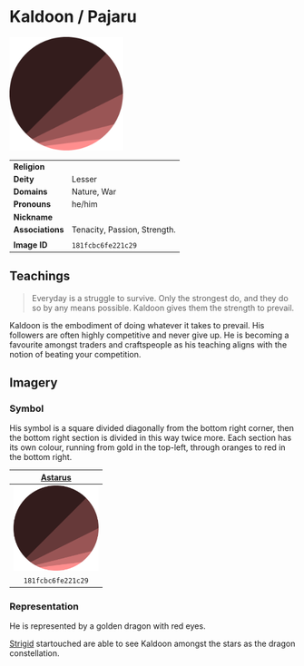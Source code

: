 # Kaldoon / Pajaru

<img src="https://raw.githubusercontent.com/jesskelsall/astarus-images/main/symbols/181fcbc6fe221c29.png" height="200" />

|||
| --- | --- |
| **Religion** | |
| **Deity** | Lesser |
| **Domains** | Nature, War |
| **Pronouns** | he/him |
| **Nickname** | |
| **Associations** | Tenacity, Passion, Strength. |
|||
| **Image ID** | `181fcbc6fe221c29` |

## Teachings

> Everyday is a struggle to survive. Only the strongest do, and they do so by any means possible. Kaldoon gives them the strength to prevail.

Kaldoon is the embodiment of doing whatever it takes to prevail. His followers are often highly competitive and never give up. He is becoming a favourite amongst traders and craftspeople as his teaching aligns with the notion of beating your competition.

## Imagery

### Symbol

His symbol is a square divided diagonally from the bottom right corner, then the bottom right section is divided in this way twice more. Each section has its own colour, running from gold in the top-left, through oranges to red in the bottom right.

| [Astarus](../../celestial-objects/astarus.md) |
|:---:|
| <img src="https://raw.githubusercontent.com/jesskelsall/astarus-images/main/symbols/181fcbc6fe221c29.png" height="150" /> |
| `181fcbc6fe221c29` |

### Representation

He is represented by a golden dragon with red eyes.

[Strigid](../../lineages/strigid.md) startouched are able to see Kaldoon amongst the stars as the dragon constellation.
